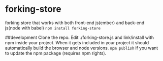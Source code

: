 # forking-store
forking store that works with both front-end js(ember) and back-end js(node with babel)
`npm install forking-store`

##development
Clone the repo.
Edit ./forking-store.js and link/install with npm inside your project.
When it gets included in your project it should automatically build the browser and node versions.
`npm publish` if you want to update the npm package (requires npm rights).
